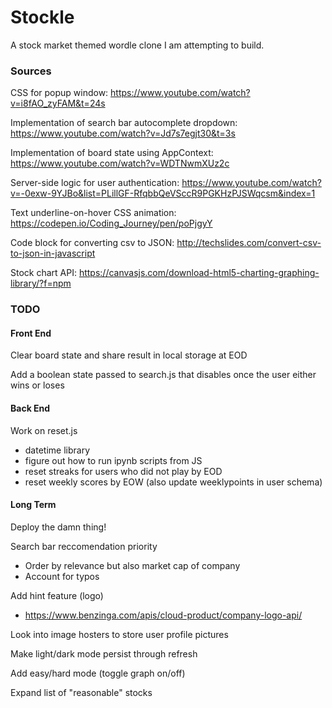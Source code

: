 # Stockle

A stock market themed wordle clone I am attempting to build.

### Sources

CSS for popup window: https://www.youtube.com/watch?v=i8fAO_zyFAM&t=24s

Implementation of search bar autocomplete dropdown: https://www.youtube.com/watch?v=Jd7s7egjt30&t=3s

Implementation of board state using AppContext: https://www.youtube.com/watch?v=WDTNwmXUz2c

Server-side logic for user authentication: https://www.youtube.com/watch?v=-0exw-9YJBo&list=PLillGF-RfqbbQeVSccR9PGKHzPJSWqcsm&index=1

Text underline-on-hover CSS animation: https://codepen.io/Coding_Journey/pen/poPjgyY

Code block for converting csv to JSON: http://techslides.com/convert-csv-to-json-in-javascript

Stock chart API: https://canvasjs.com/download-html5-charting-graphing-library/?f=npm

### TODO

#### Front End

Clear board state and share result in local storage at EOD

Add a boolean state passed to search.js that disables once the user either wins or loses

#### Back End

Work on reset.js
- datetime library
- figure out how to run ipynb scripts from JS
- reset streaks for users who did not play by EOD
- reset weekly scores by EOW (also update weeklypoints in user schema)

#### Long Term

Deploy the damn thing!

Search bar reccomendation priority
- Order by relevance but also market cap of company
- Account for typos

Add hint feature (logo)
- https://www.benzinga.com/apis/cloud-product/company-logo-api/

Look into image hosters to store user profile pictures

Make light/dark mode persist through refresh

Add easy/hard mode (toggle graph on/off)

Expand list of "reasonable" stocks
